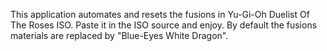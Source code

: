 This application automates and resets the fusions in Yu-Gi-Oh Duelist Of The Roses ISO.
Paste it in the ISO source and enjoy.
By default the fusions materials are replaced by "Blue-Eyes White Dragon".